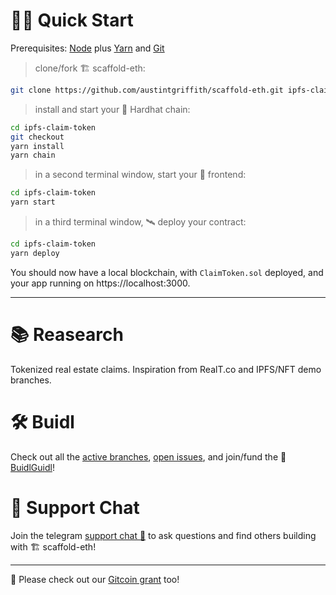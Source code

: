 # 🏄‍♂️ Quick Start

Prerequisites: [Node](https://nodejs.org/dist/latest-v12.x/) plus [Yarn](https://classic.yarnpkg.com/en/docs/install/) and [Git](https://git-scm.com/downloads)

> clone/fork 🏗 scaffold-eth:

```bash
git clone https://github.com/austintgriffith/scaffold-eth.git ipfs-claim-token
```

> install and start your 👷‍ Hardhat chain: 

```bash
cd ipfs-claim-token
git checkout
yarn install
yarn chain
```

> in a second terminal window, start your 📱 frontend:

```bash
cd ipfs-claim-token
yarn start
```

> in a third terminal window, 🛰 deploy your contract:

```bash
cd ipfs-claim-token
yarn deploy
```

You should now have a local blockchain, with `ClaimToken.sol` deployed, and your app running on https://localhost:3000.

---

# 📚 Reasearch

Tokenized real estate claims. Inspiration from RealT.co and IPFS/NFT demo branches.

# 🛠 Buidl

Check out all the [active branches](https://github.com/austintgriffith/scaffold-eth/branches/active), [open issues](https://github.com/austintgriffith/scaffold-eth/issues), and join/fund the 🏰 [BuidlGuidl](https://BuidlGuidl.com)!


# 💬 Support Chat

Join the telegram [support chat 💬](https://t.me/joinchat/KByvmRe5wkR-8F_zz6AjpA) to ask questions and find others building with 🏗 scaffold-eth!

---

🙏 Please check out our [Gitcoin grant](https://gitcoin.co/grants/2851/scaffold-eth) too!
